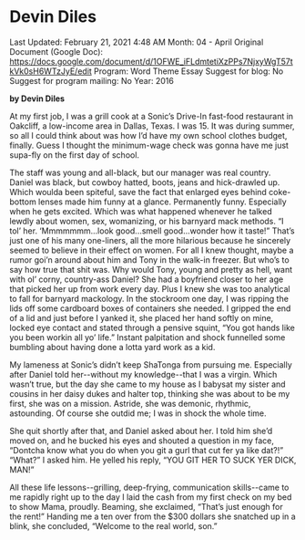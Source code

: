 # Devin Diles

Last Updated: February 21, 2021 4:48 AM
Month: 04 - April
Original Document (Google Doc): https://docs.google.com/document/d/1OFWE_iFLdmtetiXzPPs7NjxyWgT57tkVk0sH6WTzJyE/edit
Program: Word Theme Essay
Suggest for blog: No
Suggest for program mailing: No
Year: 2016

**by Devin Diles**

At my first job, I was a grill cook at a Sonic’s Drive-In fast-food restaurant in Oakcliff, a low-income area in Dallas, Texas. I was 15. It was during summer, so all I could think about was how I’d have my own school clothes budget, finally. Guess I thought the minimum-wage check was gonna have me just supa-fly on the first day of school.

The staff was young and all-black, but our manager was real country. Daniel was black, but cowboy hatted, boots, jeans and hick-drawled up. Which woulda been spiteful, save the fact that enlarged eyes behind coke-bottom lenses made him funny at a glance. Permanently funny. Especially when he gets excited. Which was what happened whenever he talked lewdly about women, sex, womanizing, or his barnyard mack methods. “I tol’ her. ‘Mmmmmmm...look good...smell good...wonder how it taste!” That’s just one of his many one-liners, all the more hilarious because he sincerely seemed to believe in their effect on women. For all I knew thought, maybe a rumor goi’n around about him and Tony in the walk-in freezer. But who’s to say how true that shit was. Why would Tony, young and pretty as hell, want with ol’ corny, country-ass Daniel? She had a boyfriend closer to her age that picked her up from work every day. Plus I knew she was too analytical to fall for barnyard mackology. In the stockroom one day, I was ripping the lids off some cardboard boxes of containers she needed. I gripped the end of a lid and just before I yanked it, she placed her hand softly on mine, locked eye contact and stated through a pensive squint, “You got hands like you been workin all yo’ life.” Instant palpitation and shock funnelled some bumbling about having done a lotta yard work as a kid.

My lameness at Sonic’s didn’t keep ShaTonga from pursuing me. Especially after Daniel told her--without my knowledge--that I was a virgin. Which wasn’t true, but the day she came to my house as I babysat my sister and cousins in her daisy dukes and halter top, thinking she was about to be my first, she was on a mission. Astride, she was demonic, rhythmic, astounding. Of course she outdid me; I was in shock the whole time.

She quit shortly after that, and Daniel asked about her. I told him she’d moved on, and he bucked his eyes and shouted a question in my face, “Dontcha know what you do when you git a gurl that cut fer ya like dat?!” “What?” I asked him. He yelled his reply, “YOU GIT HER TO SUCK YER DICK, MAN!”

All these life lessons--grilling, deep-frying, communication skills--came to me rapidly right up to the day I laid the cash from my first check on my bed to show Mama, proudly. Beaming, she exclaimed, “That’s just enough for the rent!” Handing me a ten over from the $300 dollars she snatched up in a blink, she concluded, “Welcome to the real world, son.”